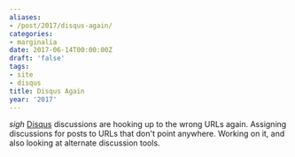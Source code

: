 ```yaml
---
aliases:
- /post/2017/disqus-again/
categories:
- marginalia
date: 2017-06-14T00:00:00Z
draft: 'false'
tags:
- site
- disqus
title: Disqus Again
year: '2017'
---
```

*sigh* [Disqus][] discussions are hooking up to the wrong URLs again. Assigning discussions for posts to URLs
that don't point anywhere. Working on it, and also looking at alternate discussion tools.

[Disqus]: https://disqus.com/
